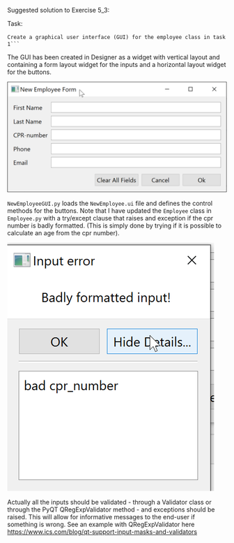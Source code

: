Suggested solution to Exercise 5_3:

Task:
```
Create a graphical user interface (GUI) for the employee class in task 1```
```


The GUI has been created in Designer as a widget with vertical layout and containing
a form layout widget for the inputs and a horizontal layout widget for the buttons.

![New employee](NewEmployeeForm.png)


`NewEmployeeGUI.py` loads the `NewEmployee.ui` file and defines the control methods
for the buttons.
Note that I have updated the `Employee` class in `Employee.py` with a try/except
clause that raises and exception if the cpr number is badly formatted. (This is simply
done by trying if it is possible to calculate an age from the cpr number).

![bad-cpr](NewEmployeeGUI-bad-cpr.png)

Actually all the inputs should be validated - through a Validator class or through the PyQT QRegExpValidator method - 
and exceptions should be raised. This will allow for informative messages to the end-user if
something is wrong. See an example with QRegExpValidator here https://www.ics.com/blog/qt-support-input-masks-and-validators


